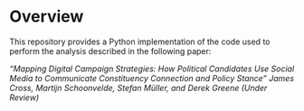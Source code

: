# Overview

This repository provides a Python implementation of the code used to perform the analysis described in the following paper:

*“Mapping Digital Campaign Strategies: How Political Candidates Use Social Media to Communicate Constituency Connection and Policy Stance”*
*James Cross, Martijn Schoonvelde, Stefan Müller, and Derek Greene (Under Review)*
